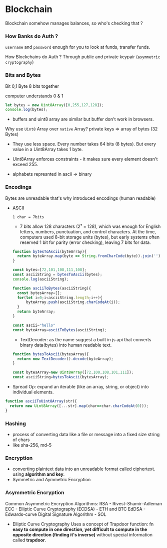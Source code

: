 # Blockchain
Blockchain somehow manages balances, so who's checking that ?

### How Banks do Auth ?
`username` and `password` enough for you to look at funds, transfer funds.

How Blockchains do Auth ?
Through public and private keypair (`asymmetric cryptography`)

### Bits and Bytes
Bit 0,1
Byte 8 bits together

computer understands 0 & 1

```js
let bytes = new Uint8Array([0,255,127,128]);
console.log(bytes);
```

- buffers and uint8 array are similar but buffer don't work in browsers.

Why use `Uint8` Array over `native` Array?
private keys => array of bytes (32 Bytes)
- They use less space. Every number takes 64 bits (8 bytes). But every value in a Uint8Array takes 1 byte.
- Uint8Array enforces constraints - it makes sure every element doesn't exceed 255.

- alphabets represnted in ascii -> binary


### Encodings
Bytes are unreadable that's why introduced encodings (human readable)
- ASCII
  ```
  1 char = 7bits
  ```
  -  7 bits allow 128 characters (2⁷ = 128), which was enough for English letters, numbers, punctuation, and control characters.  At the time, computers used 8-bit storage units (bytes), but early systems often reserved 1 bit for parity (error checking), leaving 7 bits for data.
  
  ```js
  function bytesToAscii(byteArray){
    return byteArray.map(byte => String.fromCharCode(byte)).join('')
  }

  const bytes=[72,101,108,111,108];
  const asciiString = bytesToAscii(bytes);
  console.log(asciiString);

  function asciiToBytes(asciiString){
    const bytesArray=[];
    for(let i=0;i<asciiString.length;i++){
        byteArray.push(asciiString.charCodeAt(i));
    }
    return byteArray;
  }

  const ascii="hello"
  const byteArray=asciiToBytes(asciiString);
  ```

  - TextDecoder: as the name suggest a built in js api that converts binary data(bytes) into human readable text.
  ```js
  function bytesToAscii(bytesArray){
    return new TextDecoder().decode(byteArray);
  }

  const bytesArray=new Uint8Array([72,100,108,101,111]);
  const asciiString=bytesToAscii(bytesArray);
  ```
 - Spread Op: expand an iterable (like an array, string, or object) into individual elements.
  ```js
  function asciiToUint8Array(str){
    return new Uint8Array([...str].map(char=>char.charCodeAt(0)));
  }
  ```
### Hashing
- process of converting data like a file or message into a fixed size string of chars 
- like sha-256, md-5
  
### Encryption
- converting plaintext data into an unreadable format called ciphertext. using **algorithm and key**.
- Symmetric and Aymmetric Encryption
  
### Asymmetric Encryption
Common Asymmetric Encryption Algorithms:
RSA - Rivest–Shamir–Adleman
ECC - Elliptic Curve Cryptography (ECDSA) - ETH and BTC
EdDSA - Edwards-curve Digital Signature Algorithm  - SOL

- Elliptic Curve Cryptography
  Uses a concept of Trapdoor function: fn **easy to compute in one direction, yet difficult to compute in the opposite direction (finding it's inverse)** without special information called **trapdoor**.
  
